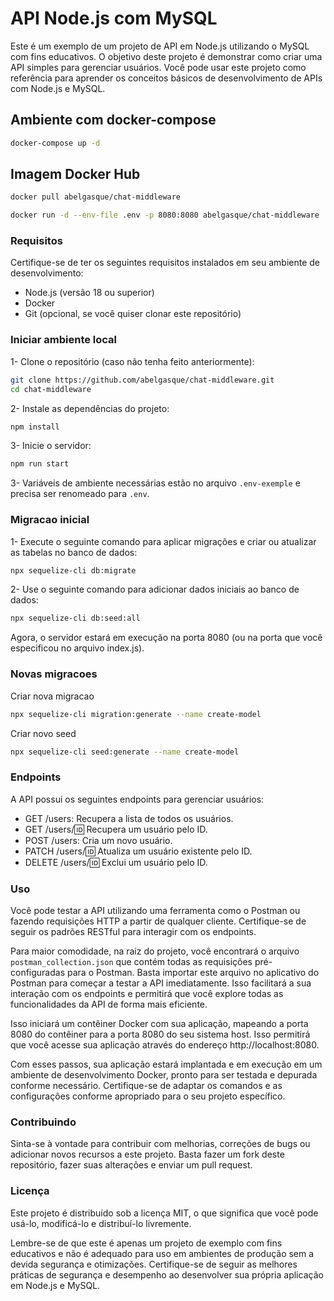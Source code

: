 # API Node.js com MySQL

Este é um exemplo de um projeto de API em Node.js utilizando o MySQL com fins educativos. O objetivo deste projeto é demonstrar como criar uma API simples para gerenciar usuários. Você pode usar este projeto como referência para aprender os conceitos básicos de desenvolvimento de APIs com Node.js e MySQL.

## Ambiente com docker-compose
``` bash
docker-compose up -d
```

## Imagem Docker Hub
``` bash
docker pull abelgasque/chat-middleware
```

``` bash
docker run -d --env-file .env -p 8080:8080 abelgasque/chat-middleware
```

### Requisitos
Certifique-se de ter os seguintes requisitos instalados em seu ambiente de desenvolvimento:

- Node.js (versão 18 ou superior)
- Docker
- Git (opcional, se você quiser clonar este repositório)

### Iniciar ambiente local
1- Clone o repositório (caso não tenha feito anteriormente):
``` bash
git clone https://github.com/abelgasque/chat-middleware.git
cd chat-middleware
```

2- Instale as dependências do projeto:
``` bash
npm install
```

3- Inicie o servidor:
``` bash
npm run start
```

3- Variáveis de ambiente necessárias estão no arquivo `.env-exemple` e precisa ser renomeado para `.env`.

### Migracao inicial
1- Execute o seguinte comando para aplicar migrações e criar ou atualizar as tabelas no banco de dados:
``` bash
npx sequelize-cli db:migrate
```

2- Use o seguinte comando para adicionar dados iniciais ao banco de dados:
``` bash
npx sequelize-cli db:seed:all
```

Agora, o servidor estará em execução na porta 8080 (ou na porta que você especificou no arquivo index.js).

### Novas migracoes

Criar nova migracao
``` bash
npx sequelize-cli migration:generate --name create-model
```

Criar novo seed
``` bash
npx sequelize-cli seed:generate --name create-model
```

### Endpoints
A API possui os seguintes endpoints para gerenciar usuários:

- GET /users: Recupera a lista de todos os usuários.
- GET /users/:id: Recupera um usuário pelo ID.
- POST /users: Cria um novo usuário.
- PATCH /users/:id: Atualiza um usuário existente pelo ID.
- DELETE /users/:id: Exclui um usuário pelo ID.

### Uso
Você pode testar a API utilizando uma ferramenta como o Postman ou fazendo requisições HTTP a partir de qualquer cliente. Certifique-se de seguir os padrões RESTful para interagir com os endpoints.

Para maior comodidade, na raiz do projeto, você encontrará o arquivo `postman_collection.json` que contém todas as requisições pré-configuradas para o Postman. Basta importar este arquivo no aplicativo do Postman para começar a testar a API imediatamente. Isso facilitará a sua interação com os endpoints e permitirá que você explore todas as funcionalidades da API de forma mais eficiente.

Isso iniciará um contêiner Docker com sua aplicação, mapeando a porta 8080 do contêiner para a porta 8080 do seu sistema host. Isso permitirá que você acesse sua aplicação através do endereço http://localhost:8080.

Com esses passos, sua aplicação estará implantada e em execução em um ambiente de desenvolvimento Docker, pronto para ser testada e depurada conforme necessário. Certifique-se de adaptar os comandos e as configurações conforme apropriado para o seu projeto específico.

### Contribuindo
Sinta-se à vontade para contribuir com melhorias, correções de bugs ou adicionar novos recursos a este projeto. Basta fazer um fork deste repositório, fazer suas alterações e enviar um pull request.

### Licença
Este projeto é distribuído sob a licença MIT, o que significa que você pode usá-lo, modificá-lo e distribuí-lo livremente.

Lembre-se de que este é apenas um projeto de exemplo com fins educativos e não é adequado para uso em ambientes de produção sem a devida segurança e otimizações. Certifique-se de seguir as melhores práticas de segurança e desempenho ao desenvolver sua própria aplicação em Node.js e MySQL.